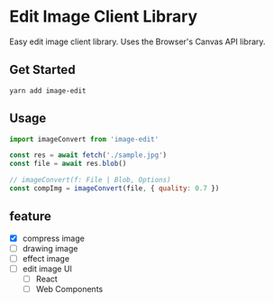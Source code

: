 # Edit Image Client Library

Easy edit image client library. Uses the Browser's Canvas API library.

## Get Started

```shell
yarn add image-edit
```

## Usage

```javascript
import imageConvert from 'image-edit'

const res = await fetch('./sample.jpg')
const file = await res.blob()

// imageConvert(f: File | Blob, Options)
const compImg = imageConvert(file, { quality: 0.7 })
```

## feature

- [x] compress image
- [ ] drawing image
- [ ] effect image
- [ ] edit image UI
  - [ ] React
  - [ ] Web Components
